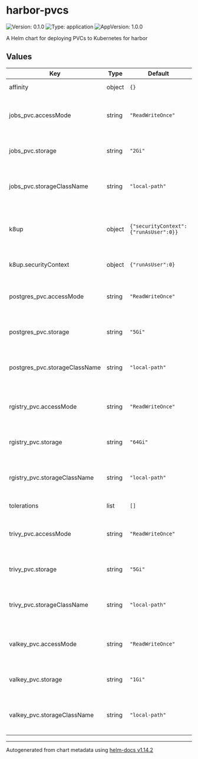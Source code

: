 # harbor-pvcs

![Version: 0.1.0](https://img.shields.io/badge/Version-0.1.0-informational?style=flat-square) ![Type: application](https://img.shields.io/badge/Type-application-informational?style=flat-square) ![AppVersion: 1.0.0](https://img.shields.io/badge/AppVersion-1.0.0-informational?style=flat-square)

A Helm chart for deploying PVCs to Kubernetes for harbor

## Values

| Key | Type | Default | Description |
|-----|------|---------|-------------|
| affinity | object | `{}` | tolerate affinity |
| jobs_pvc.accessMode | string | `"ReadWriteOnce"` | default access mode for the config pvc |
| jobs_pvc.storage | string | `"2Gi"` | storage capacity for the harbor config pvc |
| jobs_pvc.storageClassName | string | `"local-path"` | default storage class name to use for config pvc |
| k8up | object | `{"securityContext":{"runAsUser":0}}` | for enabling backups to a remote s3 provider or local disk backup |
| k8up.securityContext | object | `{"runAsUser":0}` | user to run the backups as |
| postgres_pvc.accessMode | string | `"ReadWriteOnce"` | default access mode for the config pvc |
| postgres_pvc.storage | string | `"5Gi"` | storage capacity for the harbor config pvc |
| postgres_pvc.storageClassName | string | `"local-path"` | default storage class name to use for config pvc |
| rgistry_pvc.accessMode | string | `"ReadWriteOnce"` | default access mode for the config pvc |
| rgistry_pvc.storage | string | `"64Gi"` | storage capacity for the harbor config pvc |
| rgistry_pvc.storageClassName | string | `"local-path"` | default storage class name to use for config pvc |
| tolerations | list | `[]` | tolerate taints |
| trivy_pvc.accessMode | string | `"ReadWriteOnce"` | default access mode for the config pvc |
| trivy_pvc.storage | string | `"5Gi"` | storage capacity for the harbor config pvc |
| trivy_pvc.storageClassName | string | `"local-path"` | default storage class name to use for config pvc |
| valkey_pvc.accessMode | string | `"ReadWriteOnce"` | default access mode for the config pvc |
| valkey_pvc.storage | string | `"1Gi"` | storage capacity for the harbor config pvc |
| valkey_pvc.storageClassName | string | `"local-path"` | default storage class name to use for config pvc |

----------------------------------------------
Autogenerated from chart metadata using [helm-docs v1.14.2](https://github.com/norwoodj/helm-docs/releases/v1.14.2)
